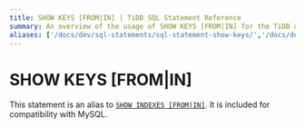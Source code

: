 ```yaml
---
title: SHOW KEYS [FROM|IN] | TiDB SQL Statement Reference
summary: An overview of the usage of SHOW KEYS [FROM|IN] for the TiDB database.
aliases: ['/docs/dev/sql-statements/sql-statement-show-keys/','/docs/dev/reference/sql/statements/show-keys/']
---
```


# SHOW KEYS [FROM|IN]

This statement is an alias to [`SHOW INDEXES [FROM|IN]`](/sql-statements/sql-statement-show-indexes.md). It is included for compatibility with MySQL.
